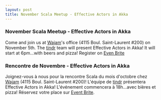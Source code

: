 ```yaml
---
layout: post
title: November Scala Meetup - Effective Actors in Akka
---
```


### November Scala Meetup - Effective Actors in Akka

Come and join us at [Wajam](http://www.wajam.com)'s office (4115 Boul. Saint-Laurent #200) on November 5th. The [tindr](http://www.tindr.ca) team will present Effective Actors in Akka! It will start at 6pm...with beers and pizza! Register on [Even Brite](http://scala-montreal.eventbrite.ca/?ebtv=C)

### Rencontre de Novembre - Effective Actors in Akka

Joignez-vous à nous pour la rencontre Scala du mois d'octobre chez [Wajam](http://www.wajam.com) (4115 Boul. Saint-Laurent #200)! L'équipe de [tindr](http://www.tindr.ca) présentera Effective Actors in Akka! L'événement commencera à 18h...avec bières et pizza! Réservez votre place sur [Event Brite](http://scala-montreal.eventbrite.ca/?ebtv=C).

